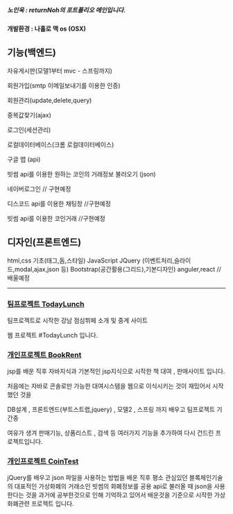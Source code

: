 
##### 노인욱 : returnNoh의 포트폴리오 메인입니다. 
#### 개발환경 : 나홀로 맥 os (OSX)

## 기능(백엔드)
자유게시판(모델1부터 mvc - 스프링까지)

회원가입(smtp 이메일보내기를 이용한 인증)

회원관리(update,delete,query)

중복값찾기(ajax)

로그인(세션관리)

로컬데이터베이스(크롬 로컬데이터베이스)

구글 맵 (api)

빗썸 api를 이용한 원하는 코인의 거래정보 불러오기 (json)

네이버로그인 // 구현예정

디스코드 api를 이용한 채팅창 //구현예정

빗썸 api를 이용한 코인거래 //구현예정

## 디자인(프론트엔드)

html,css 기초(태그,돔,스타일)
JavaScript
JQuery (이벤트처리,슬라이드,modal,ajax,json 등)
Bootstrap(공간활용(그리드),기본디자인)
anguler,react // 배울예정 

<hr/>



### [팀프로젝트 TodayLunch](https://github.com/returnNoh/TodayLunch)

팀프로젝트로 시작한 강남 점심뷔페 소개 및 중계 사이트

웹 프로젝트 #TodayLunch 입니다.
          


### [개인프로젝트 BookRent](https://github.com/returnNoh/BooksRent)

jsp를 배운 직후 자바지식과 기본적인 jsp지식으로 시작한 책 대여 , 판매사이트 입니다.

처음에는 자바로 콘솔로만 가능한 대여시스템을 웹으로 이식시키는 것이 재밌어서 시작했던 것을 

DB설계 , 프론트엔드(부트스트랩,jquery) , 모델2 , 스프링 까지 배우고 팀프로젝트 기간중 

여유가 생겨 판매기능, 상품리스트 , 검색 등 여러가지 기능을 추가하여 다시 건드린 프로젝트입니다.



### [개인프로젝트 CoinTest](https://github.com/returnNoh/cointest)

jQuery를 배우고  json 파일을 사용하는 방법을 배운 직후
평소 관심있던 블록체인기술의 대표적인 가상화폐의 거래소인 빗썸의 화폐정보를 공용 api로 불러올 때
json을 사용한다는 것을 과거에 공부한것으로 인해 기억하고 있어서 
배운것을 기준으로 시작한 가상화폐관련 프로젝트 입니다.



